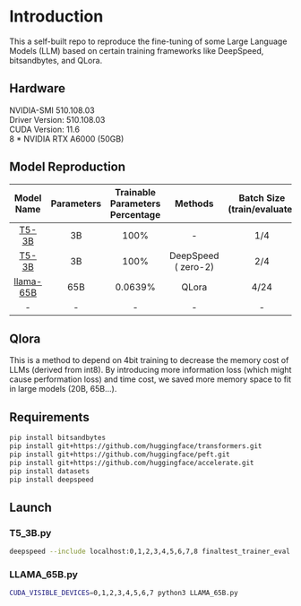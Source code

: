 # Introduction
This a self-built repo to reproduce the fine-tuning of some Large Language Models (LLM) based on certain training frameworks like DeepSpeed, bitsandbytes, and QLora.

## Hardware
NVIDIA-SMI 510.108.03   
Driver Version: 510.108.03   
CUDA Version: 11.6  
8 * NVIDIA RTX A6000 (50GB)

## Model Reproduction
|                        Model Name                        | Parameters | Trainable Parameters Percentage |       Methods        | Batch Size (train/evaluate) | Training Time | Inference Time |
|:--------------------------------------------------------:|:----------:|:-------------------------------:|:--------------------:|:---------------------------:|:-------------:|:--------------:|
|          [T5-3B](https://huggingface.co/t5-3b)           |     3B     |              100%               |          -           |             1/4             |   1 (base)    |    1 (base)    |
|          [T5-3B](https://huggingface.co/t5-3b)           |     3B     |              100%               | DeepSpeed  ( zero-2) |             2/4             |  0.8 (base)   |    1 (base)    |
| [llama-65B](https://huggingface.co/huggyllama/llama-65b) |    65B     |             0.0639%             |        QLora         |            4/24             |       -       |      6.1       |
|                            -                             |     -      |                -                |          -           |              -              |       -       |       -        |

## Qlora
This is a method to depend on 4bit training to decrease the memory cost of LLMs (derived from int8). By introducing more information loss (which might cause performation loss) and time cost, we saved more memory
space to fit in large models (20B, 65B...).
## Requirements
```bash
pip install bitsandbytes
pip install git+https://github.com/huggingface/transformers.git 
pip install git+https://github.com/huggingface/peft.git
pip install git+https://github.com/huggingface/accelerate.git
pip install datasets
pip install deepspeed
```
## Launch
### T5_3B.py
```bash
deepspeed --include localhost:0,1,2,3,4,5,6,7,8 finaltest_trainer_eval.py
```

### LLAMA_65B.py
```bash
CUDA_VISIBLE_DEVICES=0,1,2,3,4,5,6,7 python3 LLAMA_65B.py
```
